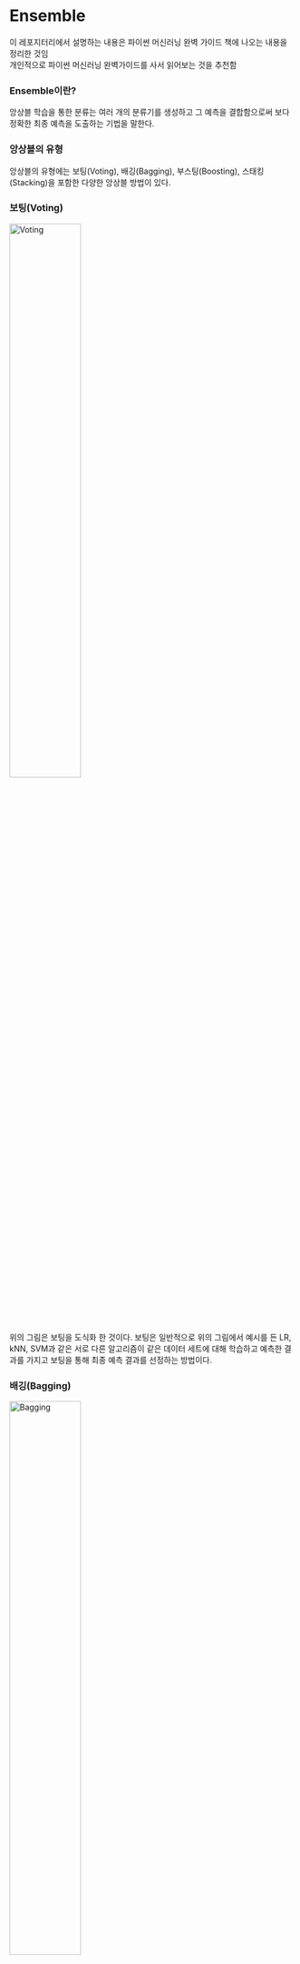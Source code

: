# Ensemble
이 레포지터리에서 설명하는 내용은 파이썬 머신러닝 완벽 가이드 책에 나오는 내용을 정리한 것임<br>
개인적으로 파이썬 머신러닝 완벽가이드를 사서 읽어보는 것을 추천함
### Ensemble이란?
앙상블 학습을 통한 분류는 여러 개의 분류기를 생성하고 그 예측을 결합함으로써 보다 정확한 최종 예측을 도출하는 기법을 말한다.
### 앙상블의 유형
앙상블의 유형에는 보팅(Voting), 배깅(Bagging), 부스팅(Boosting), 스태킹(Stacking)을 포함한 다양한 앙상블 방법이 있다.
### 보팅(Voting)
<img src="https://cdn.discordapp.com/attachments/701041011174015006/701123105283768390/unknown.png" title="Voting" alt="Voting" width="50%"></img><br>
위의 그림은 보팅을 도식화 한 것이다. 보팅은 일반적으로 위의 그림에서 예시를 든 LR, kNN, SVM과 같은 서로 다른 알고리즘이 같은 데이터 세트에 대해 학습하고 예측한 결과를 가지고 보팅을 통해 최종 예측 결과를 선정하는 방법이다.
### 배깅(Bagging)
<img src="https://cdn.discordapp.com/attachments/701041011174015006/701127163759558696/unknown.png" title="Bagging" alt="Bagging" width="50%"></img><br>
위의 그림은 배깅을 도식화 한 것이다. 배깅은 부트스트래핑 분할 방식으로 샘플링된 데이터 세트를 여러개의 단일 ML 알고리즘(결정 트리 등)으로 개별 예측한 결과를 보팅을 통해서 최종 예측 결과를 선정하는 방법이다. 여기서 부트스트래핑(Bootstrapping) 분할 방식이란 개별 분류기에게 원본 학습 데이터에서 데이터를 샘플링해서 추출하는 방식을 말한다. 데이터를 샘플링할 때에는 데이터가 중첩되는 것을 허용하기 때문에 10000개의 데이터를 10개의 분류기가 나누더라도 각 1000개의 데이터 내에 중복된 데이터가 있을 수 있다.
### 부스팅(Boosting)
부스팅은 여러 개의 분류기가 순차적으로 학습을 수행하되, 앞에서 학습한 분류기가 예측이 틀린 데이터에 대해서는 올바르게 예측할 수 있도록 다음 분류기에게 는 가중치(weight)를 부여하면서 학습과
